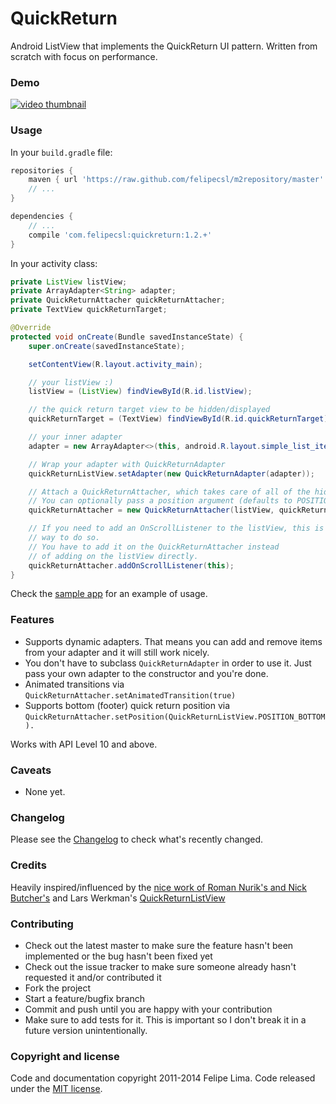 # QuickReturn

Android ListView that implements the QuickReturn UI pattern. Written from scratch with focus on performance.

### Demo

[![video thumbnail](http://img.youtube.com/vi/BwLjMMIWNQU/hqdefault.jpg)](https://www.youtube.com/watch?v=BwLjMMIWNQU)

### Usage

In your ``build.gradle`` file:

```groovy
repositories {
    maven { url 'https://raw.github.com/felipecsl/m2repository/master' }
    // ...
}

dependencies {
    // ...
    compile 'com.felipecsl:quickreturn:1.2.+'
}
```

In your activity class:

```java
private ListView listView;
private ArrayAdapter<String> adapter;
private QuickReturnAttacher quickReturnAttacher;
private TextView quickReturnTarget;

@Override
protected void onCreate(Bundle savedInstanceState) {
    super.onCreate(savedInstanceState);

    setContentView(R.layout.activity_main);

    // your listView :)
    listView = (ListView) findViewById(R.id.listView);

    // the quick return target view to be hidden/displayed
    quickReturnTarget = (TextView) findViewById(R.id.quickReturnTarget);

    // your inner adapter
    adapter = new ArrayAdapter<>(this, android.R.layout.simple_list_item_1);

    // Wrap your adapter with QuickReturnAdapter
    quickReturnListView.setAdapter(new QuickReturnAdapter(adapter));

    // Attach a QuickReturnAttacher, which takes care of all of the hide/show functionality.
    // You can optionally pass a position argument (defaults to POSITION_TOP).
    quickReturnAttacher = new QuickReturnAttacher(listView, quickReturnTarget);

    // If you need to add an OnScrollListener to the listView, this is the correct
    // way to do so.
    // You have to add it on the QuickReturnAttacher instead
    // of adding on the listView directly.
    quickReturnAttacher.addOnScrollListener(this);
}
```

Check the [sample app](https://github.com/felipecsl/QuickReturn/blob/master/app/src/main/java/com/felipecsl/quickreturn/app/MainActivity.java) for an example of usage.

### Features

* Supports dynamic adapters. That means you can add and remove items from your adapter and it will still work nicely.
* You don't have to subclass ``QuickReturnAdapter`` in order to use it. Just pass your own adapter to the constructor and you're done.
* Animated transitions via ``QuickReturnAttacher.setAnimatedTransition(true)``
* Supports bottom (footer) quick return position via ``QuickReturnAttacher.setPosition(QuickReturnListView.POSITION_BOTTOM).``

Works with API Level 10 and above.

### Caveats

* None yet.

### Changelog

Please see the [Changelog](https://github.com/felipecsl/QuickReturn/blob/master/CHANGELOG.md) to check what's recently changed.

### Credits

Heavily inspired/influenced by the [nice work of Roman Nurik's and Nick Butcher's](https://plus.google.com/+RomanNurik/posts/1Sb549FvpJt) and Lars Werkman's [QuickReturnListView](https://github.com/LarsWerkman/QuickReturnListView)

### Contributing

* Check out the latest master to make sure the feature hasn't been implemented or the bug hasn't been fixed yet
* Check out the issue tracker to make sure someone already hasn't requested it and/or contributed it
* Fork the project
* Start a feature/bugfix branch
* Commit and push until you are happy with your contribution
* Make sure to add tests for it. This is important so I don't break it in a future version unintentionally.

### Copyright and license

Code and documentation copyright 2011-2014 Felipe Lima.
Code released under the [MIT license](https://github.com/felipecsl/QuickReturn/blob/master/LICENSE.txt).